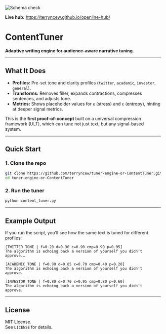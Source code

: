 ![Schema check](https://github.com/terryncew/openline-core/actions/workflows/validate.yml/badge.svg)

**Live hub:** https://terryncew.github.io/openline-hub/

# ContentTuner

**Adaptive writing engine for audience-aware narrative tuning.**

---

## What It Does
- **Profiles:** Pre-set tone and clarity profiles (`twitter`, `academic`, `investor`, `general`).
- **Transforms:** Removes filler, expands contractions, compresses sentences, and adjusts tone.
- **Metrics:** Shows placeholder values for `κ` (stress) and `ε` (entropy), hinting at deeper signal metrics.

This is the **first proof-of-concept** built on a universal compression framework (ULT), which can tune not just text, but any signal-based system.

---

## Quick Start

### 1. Clone the repo
```bash
git clone https://github.com/terryncew/tuner-engine-or-ContentTuner.git
cd tuner-engine-or-ContentTuner
```

### 2. Run the tuner
```bash
python content_tuner.py
```

---

## Example Output
If you run the script, you’ll see how the same text is tuned for different profiles:

```text
[TWITTER TONE | f=0.20 d=0.30 c=0.90 cmp=0.90 p=0.95]
The algorithm is echoing back a version of yourself you didn’t approve.…

[ACADEMIC TONE | f=0.90 d=0.85 c=0.70 cmp=0.40 p=0.20]
The algorithm is echoing back a version of yourself you didn’t approve.

[INVESTOR TONE | f=0.80 d=0.70 c=0.95 cmp=0.80 p=0.60]
The algorithm is echoing back a version of yourself you didn’t approve.
```

---

## License
MIT License.  
See `LICENSE` for details.


